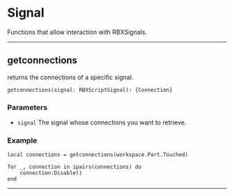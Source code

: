 # Signal

Functions that allow interaction with RBXSignals.

---

## getconnections

returns the connections of a specific signal.

```luau
getconnections(signal: RBXScriptSignal): {Connection}
```

### Parameters

- `signal` The signal whose connections you want to retrieve.

### Example

```luau
local connections = getconnections(workspace.Part.Touched)

for _, connection in ipairs(connections) do
    connection:Disable()
end
```
---
